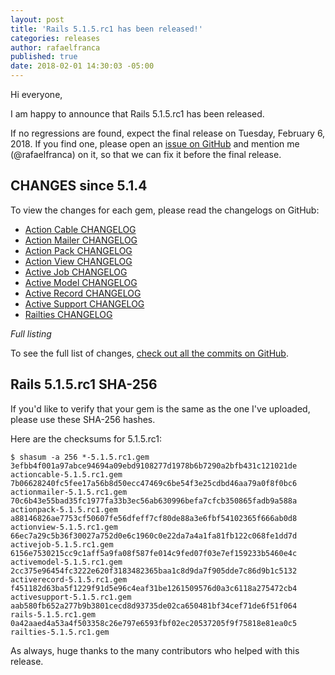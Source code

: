 ```yaml
---
layout: post
title: 'Rails 5.1.5.rc1 has been released!'
categories: releases
author: rafaelfranca
published: true
date: 2018-02-01 14:30:03 -05:00
---
```

Hi everyone,

I am happy to announce that Rails 5.1.5.rc1 has been released.

If no regressions are found, expect the final release on Tuesday, February 6, 2018.
If you find one, please open an [issue on GitHub](https://github.com/rails/rails/issues/new)
and mention me (@rafaelfranca) on it, so that we can fix it before the final release.

## CHANGES since 5.1.4

To view the changes for each gem, please read the changelogs on GitHub:

* [Action Cable CHANGELOG](https://github.com/rails/rails/blob/v5.1.5.rc1/actioncable/CHANGELOG.md)
* [Action Mailer CHANGELOG](https://github.com/rails/rails/blob/v5.1.5.rc1/actionmailer/CHANGELOG.md)
* [Action Pack CHANGELOG](https://github.com/rails/rails/blob/v5.1.5.rc1/actionpack/CHANGELOG.md)
* [Action View CHANGELOG](https://github.com/rails/rails/blob/v5.1.5.rc1/actionview/CHANGELOG.md)
* [Active Job CHANGELOG](https://github.com/rails/rails/blob/v5.1.5.rc1/activejob/CHANGELOG.md)
* [Active Model CHANGELOG](https://github.com/rails/rails/blob/v5.1.5.rc1/activemodel/CHANGELOG.md)
* [Active Record CHANGELOG](https://github.com/rails/rails/blob/v5.1.5.rc1/activerecord/CHANGELOG.md)
* [Active Support CHANGELOG](https://github.com/rails/rails/blob/v5.1.5.rc1/activesupport/CHANGELOG.md)
* [Railties CHANGELOG](https://github.com/rails/rails/blob/v5.1.5.rc1/railties/CHANGELOG.md)

*Full listing*

To see the full list of changes, [check out all the commits on
GitHub](https://github.com/rails/rails/compare/v5.1.4...v5.1.5.rc1).

## Rails 5.1.5.rc1 SHA-256

If you'd like to verify that your gem is the same as the one I've uploaded,
please use these SHA-256 hashes.

Here are the checksums for 5.1.5.rc1:

```
$ shasum -a 256 *-5.1.5.rc1.gem
3efbb4f001a97abce94694a09ebd9108277d1978b6b7290a2bfb431c121021de  actioncable-5.1.5.rc1.gem
7b06628240fc5fee17a56b8d50ecc47469c6be54f3e25cdbd46aa79a0f8f0bc6  actionmailer-5.1.5.rc1.gem
70c6b43e55bad35fc1977fa33b3ec56ab630996befa7cfcb350865fadb9a588a  actionpack-5.1.5.rc1.gem
a88146826ae7753cf50607fe56dfeff7cf80de88a3e6fbf54102365f666ab0d8  actionview-5.1.5.rc1.gem
66ec7a29c5b36f30027a752d0e6c1960c0e22da7a4a1fa81fb122c068fe1dd7d  activejob-5.1.5.rc1.gem
6156e7530215cc9c1aff5a9fa08f587fe014c9fed07f03e7ef159233b5460e4c  activemodel-5.1.5.rc1.gem
2cc375e96454fc3222e620f3183482365baa1c8d9da7f905dde7c86d9b1c5132  activerecord-5.1.5.rc1.gem
f451182d63ba5f1229f91d5e96c4eaf31be1261509576d0a3c6118a275472cb4  activesupport-5.1.5.rc1.gem
aab580fb652a277b9b3801cecd8d93735de02ca650481bf34cef71de6f51f064  rails-5.1.5.rc1.gem
0a42aaed4a53a4f503358c26e797e6593fbf02ec20537205f9f75818e81ea0c5  railties-5.1.5.rc1.gem
```

As always, huge thanks to the many contributors who helped with this release.

